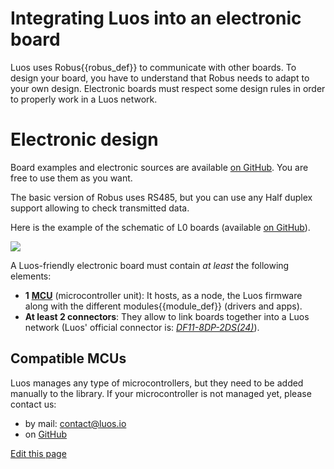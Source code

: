 # Integrating Luos into an electronic board
Luos uses <span class="cust_tooltip">Robus<span class="cust_tooltiptext">{{robus_def}}</span></span> to communicate with other boards. To design your board, you have to understand that Robus needs to adapt to your own design.
Electronic boards must respect some design rules in order to properly work in a Luos network.

# Electronic design
Board examples and electronic sources are available <a href="https://github.com/Luos-io/Electronics" target="_blank">on GitHub</a>. You are free to use them as you want.

The basic version of Robus uses RS485, but you can use any Half duplex support allowing to check transmitted data.

Here is the example of the schematic of L0 boards (available <a href="https://github.com/Luos-io/Electronics" target="_blank">on GitHub</a>).

![]({{img_path}}/L0_sch.png)

A Luos-friendly electronic board must contain *at least* the following elements:
 - **1** <a href="https://en.wikipedia.org/wiki/Microcontroller" target="_blank">**MCU**</a> (microcontroller unit): It hosts, as a node, the Luos firmware along with the different <span class="cust_tooltip">modules<span class="cust_tooltiptext">{{module_def}}</span></span> (drivers and apps).
 - **At least 2 connectors**: They allow to link boards together into a Luos network (Luos' official connector is: <a href="https://octopart.com/df11-8dp-2ds%2824%29-hirose-39521447" target="_blank">*DF11-8DP-2DS(24)*</a>).

 ## Compatible MCUs
 Luos manages any type of microcontrollers, but they need to be added manually to the library. If your microcontroller is not managed yet, please contact us:
  - by mail: contact@luos.io
  - on <a href="https://github.com/Luos-io/Luos/issues/new?assignees=nicolas-rabault&labels=porting&template=porting-request.md&title=%5BMCU+PORTING%5D+" target="_blank">GitHub</a>

<div class="cust_edit_page"><a href="https://{{gh_path}}/pages/low/electronic-design.md">Edit this page</a></div>
